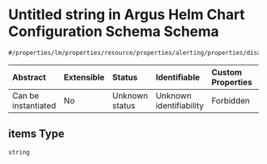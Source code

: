 # Untitled string in Argus Helm Chart Configuration Schema Schema

```txt
#/properties/lm/properties/resource/properties/alerting/properties/disable/items#/properties/lm/properties/resource/properties/alerting/properties/disable/items
```



| Abstract            | Extensible | Status         | Identifiable            | Custom Properties | Additional Properties | Access Restrictions | Defined In                                                        |
| :------------------ | :--------- | :------------- | :---------------------- | :---------------- | :-------------------- | :------------------ | :---------------------------------------------------------------- |
| Can be instantiated | No         | Unknown status | Unknown identifiability | Forbidden         | Allowed               | none                | [values.schema.json\*](values.schema.json "open original schema") |

## items Type

`string`
